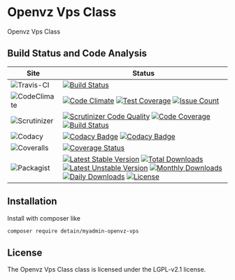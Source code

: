 # Openvz Vps Class

Openvz Vps Class

## Build Status and Code Analysis

Site          | Status
--------------|---------------------------
![Travis-CI](http://i.is.cc/storage/GYd75qN.png "Travis-CI")     | [![Build Status](https://travis-ci.org/detain/myadmin-openvz-vps.svg?branch=master)](https://travis-ci.org/detain/myadmin-openvz-vps)
![CodeClimate](http://i.is.cc/storage/GYlageh.png "CodeClimate")  | [![Code Climate](https://codeclimate.com/github/detain/myadmin-openvz-vps/badges/gpa.svg)](https://codeclimate.com/github/detain/myadmin-openvz-vps) [![Test Coverage](https://codeclimate.com/github/detain/myadmin-openvz-vps/badges/coverage.svg)](https://codeclimate.com/github/detain/myadmin-openvz-vps/coverage) [![Issue Count](https://codeclimate.com/github/detain/myadmin-openvz-vps/badges/issue_count.svg)](https://codeclimate.com/github/detain/myadmin-openvz-vps)
![Scrutinizer](http://i.is.cc/storage/GYeUnux.png "Scrutinizer")   | [![Scrutinizer Code Quality](https://scrutinizer-ci.com/g/myadmin-plugins/myadmin-openvz-vps/badges/quality-score.png?b=master)](https://scrutinizer-ci.com/g/myadmin-plugins/myadmin-openvz-vps/?branch=master) [![Code Coverage](https://scrutinizer-ci.com/g/myadmin-plugins/myadmin-openvz-vps/badges/coverage.png?b=master)](https://scrutinizer-ci.com/g/myadmin-plugins/myadmin-openvz-vps/?branch=master) [![Build Status](https://scrutinizer-ci.com/g/myadmin-plugins/myadmin-openvz-vps/badges/build.png?b=master)](https://scrutinizer-ci.com/g/myadmin-plugins/myadmin-openvz-vps/build-status/master)
![Codacy](http://i.is.cc/storage/GYi66Cx.png "Codacy")        | [![Codacy Badge](https://api.codacy.com/project/badge/Grade/226251fc068f4fd5b4b4ef9a40011d06)](https://www.codacy.com/app/detain/myadmin-openvz-vps) [![Codacy Badge](https://api.codacy.com/project/badge/Coverage/25fa74eb74c947bf969602fcfe87e349)](https://www.codacy.com/app/detain/myadmin-openvz-vps?utm_source=github.com&utm_medium=referral&utm_content=detain/myadmin-openvz-vps&utm_campaign=Badge_Coverage)
![Coveralls](http://i.is.cc/storage/GYjNSim.png "Coveralls")    | [![Coverage Status](https://coveralls.io/repos/github/detain/db_abstraction/badge.svg?branch=master)](https://coveralls.io/github/detain/myadmin-openvz-vps?branch=master)
![Packagist](http://i.is.cc/storage/GYacBEX.png "Packagist")     | [![Latest Stable Version](https://poser.pugx.org/detain/myadmin-openvz-vps/version)](https://packagist.org/packages/detain/myadmin-openvz-vps) [![Total Downloads](https://poser.pugx.org/detain/myadmin-openvz-vps/downloads)](https://packagist.org/packages/detain/myadmin-openvz-vps) [![Latest Unstable Version](https://poser.pugx.org/detain/myadmin-openvz-vps/v/unstable)](//packagist.org/packages/detain/myadmin-openvz-vps) [![Monthly Downloads](https://poser.pugx.org/detain/myadmin-openvz-vps/d/monthly)](https://packagist.org/packages/detain/myadmin-openvz-vps) [![Daily Downloads](https://poser.pugx.org/detain/myadmin-openvz-vps/d/daily)](https://packagist.org/packages/detain/myadmin-openvz-vps) [![License](https://poser.pugx.org/detain/myadmin-openvz-vps/license)](https://packagist.org/packages/detain/myadmin-openvz-vps)


## Installation

Install with composer like

```sh
composer require detain/myadmin-openvz-vps
```

## License

The Openvz Vps Class class is licensed under the LGPL-v2.1 license.

